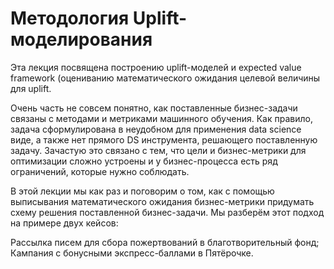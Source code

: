 # Методология Uplift-моделирования
Эта лекция посвящена построению uplift-моделей и expected value framework (оцениванию математического ожидания целевой величины для uplift.

Очень часть не совсем понятно, как поставленные бизнес-задачи связаны с методами и метриками машинного обучения. Как правило, задача сформулирована в неудобном для применения data science виде, а также нет прямого DS инструмента, решающего поставленную задачу. Зачастую это связано с тем, что цели и бизнес-метрики для оптимизации сложно устроены и у бизнес-процесса есть ряд ограничений, которые нужно соблюдать.

В этой лекции мы как раз и поговорим о том, как с помощью выписывания математического ожидания бизнес-метрики придумать схему решения поставленной бизнес-задачи. Мы разберём этот подход на примере двух кейсов:

Рассылка писем для сбора пожертвований в благотворительный фонд;
Кампания с бонусными экспресс-баллами в Пятёрочке.